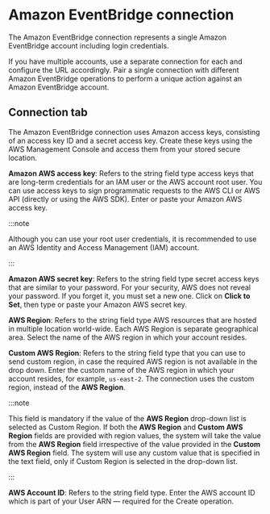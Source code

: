 # Amazon EventBridge connection

<head>
  <meta name="guidename" content="Integration"/>
  <meta name="context" content="GUID-ada28c2b-58da-4903-9d05-3673a407af7d"/>
</head>


The Amazon EventBridge connection represents a single Amazon EventBridge account including login credentials.

If you have multiple accounts, use a separate connection for each and configure the URL accordingly. Pair a single connection with different Amazon EventBridge operations to perform a unique action against an Amazon EventBridge account.

## Connection tab

The Amazon EventBridge connection uses Amazon access keys, consisting of an access key ID and a secret access key. Create these keys using the AWS Management Console and access them from your stored secure location.



**Amazon AWS access key**: Refers to the string field type access keys that are long-term credentials for an IAM user or the AWS account root user. You can use access keys to sign programmatic requests to the AWS CLI or AWS API \(directly or using the AWS SDK\). Enter or paste your Amazon AWS access key.

    
:::note

Although you can use your root user credentials, it is recommended to use an AWS Identity and Access Management \(IAM\) account.

:::

**Amazon AWS secret key**: Refers to the string field type secret access keys that are similar to your password. For your security, AWS does not reveal your password. If you forget it, you must set a new one. Click on **Click to Set**, then type or paste your Amazon AWS secret key.

**AWS Region**: Refers to the string field type AWS resources that are hosted in multiple location world-wide. Each AWS Region is separate geographical area. Select the name of the AWS region in which your account resides.

**Custom AWS Region**: Refers to the string field type that you can use to send custom region, in case the required AWS region is not available in the drop down. Enter the custom name of the AWS region in which your account resides, for example, `us-east-2`. The connection uses the custom region, instead of the **AWS Region**.

    
:::note

This field is mandatory if the value of the **AWS Region** drop-down list is selected as Custom Region. If both the **AWS Region** and **Custom AWS Region** fields are provided with region values, the system will take the value from the **AWS Region** field irrespective of the value provided in the **Custom AWS Region** field. The system will use any custom value that is specified in the text field, only if Custom Region is selected in the drop-down list.

:::

**AWS Account ID**: Refers to the string field type. Enter the AWS account ID which is part of your User ARN — required for the Create operation.
